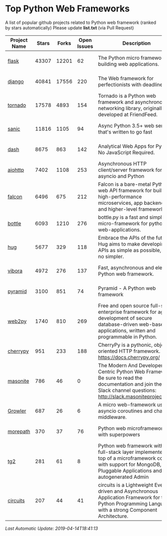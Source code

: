 # Top Python Web Frameworks
A list of popular github projects related to Python web framework (ranked by stars automatically)
Please update **list.txt** (via Pull Request)

| Project Name | Stars | Forks | Open Issues | Description | Last Commit |
| ------------ | ----- | ----- | ----------- | ----------- | ----------- |
| [flask](https://github.com/pallets/flask) | 43307 | 12201 | 62 | The Python micro framework for building web applications. | 2019-02-24 14:33:44 |
| [django](https://github.com/django/django) | 40841 | 17556 | 220 | The Web framework for perfectionists with deadlines. | 2019-04-14 08:02:59 |
| [tornado](https://github.com/tornadoweb/tornado) | 17578 | 4893 | 154 | Tornado is a Python web framework and asynchronous networking library, originally developed at FriendFeed. | 2019-03-23 19:42:57 |
| [sanic](https://github.com/huge-success/sanic) | 11816 | 1105 | 94 | Async Python 3.5+ web server that's written to go fast | 2019-04-12 12:48:32 |
| [dash](https://github.com/plotly/dash) | 8675 | 863 | 142 | Analytical Web Apps for Python. No JavaScript Required. | 2019-04-13 18:37:54 |
| [aiohttp](https://github.com/aio-libs/aiohttp) | 7402 | 1108 | 253 | Asynchronous HTTP client/server framework for asyncio and Python | 2019-04-13 15:39:31 |
| [falcon](https://github.com/falconry/falcon) | 6496 | 675 | 212 | Falcon is a bare-metal Python web API framework for building high-performance microservices, app backends, and higher-level frameworks. | 2019-04-08 22:52:03 |
| [bottle](https://github.com/bottlepy/bottle) | 6093 | 1210 | 276 | bottle.py is a fast and simple micro-framework for python web-applications. | 2019-01-31 13:24:17 |
| [hug](https://github.com/hugapi/hug) | 5677 | 329 | 118 | Embrace the APIs of the future. Hug aims to make developing APIs as simple as possible, but no simpler. | 2019-04-11 06:58:10 |
| [vibora](https://github.com/vibora-io/vibora) | 4972 | 276 | 137 | Fast, asynchronous and elegant Python web framework. | 2019-02-11 10:54:12 |
| [pyramid](https://github.com/Pylons/pyramid) | 3100 | 851 | 74 | Pyramid - A Python web framework | 2019-04-13 15:51:58 |
| [web2py](https://github.com/web2py/web2py) | 1740 | 810 | 269 | Free and open source full-stack enterprise framework for agile development of secure database-driven web-based applications, written and programmable in Python. | 2019-04-14 01:04:43 |
| [cherrypy](https://github.com/cherrypy/cherrypy) | 951 | 233 | 188 | CherryPy is a pythonic, object-oriented HTTP framework.      https://docs.cherrypy.org/ | 2019-03-28 21:09:37 |
| [masonite](https://github.com/MasoniteFramework/masonite) | 786 | 46 | 0 | The Modern And Developer Centric Python Web Framework. Be sure to read the documentation and join the Slack channel questions: http://slack.masoniteproject.com | 2019-02-06 14:22:56 |
| [Growler](https://github.com/pyGrowler/Growler) | 687 | 26 | 6 | A micro web-framework using asyncio coroutines and chained middleware. | 2017-03-12 02:39:16 |
| [morepath](https://github.com/morepath/morepath) | 370 | 37 | 76 | Python web microframework with superpowers | 2019-01-22 14:10:27 |
| [tg2](https://github.com/TurboGears/tg2) | 281 | 61 | 8 | Python web framework with full-stack layer implemented on top of a microframework core with support for MongoDB, Pluggable Applications and autogenerated Admin | 2019-04-07 22:07:04 |
| [circuits](https://github.com/circuits/circuits) | 207 | 44 | 41 | circuits is a Lightweight Event driven and Asynchronous Application Framework for the Python Programming Language with a strong Component Architecture. | 2019-01-25 08:28:22 |

*Last Automatic Update: 2019-04-14T18:41:13*